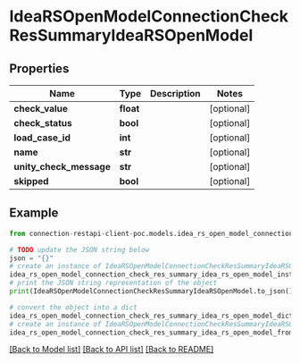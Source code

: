# IdeaRSOpenModelConnectionCheckResSummaryIdeaRSOpenModel


## Properties

Name | Type | Description | Notes
------------ | ------------- | ------------- | -------------
**check_value** | **float** |  | [optional] 
**check_status** | **bool** |  | [optional] 
**load_case_id** | **int** |  | [optional] 
**name** | **str** |  | [optional] 
**unity_check_message** | **str** |  | [optional] 
**skipped** | **bool** |  | [optional] 

## Example

```python
from connection-restapi-client-poc.models.idea_rs_open_model_connection_check_res_summary_idea_rs_open_model import IdeaRSOpenModelConnectionCheckResSummaryIdeaRSOpenModel

# TODO update the JSON string below
json = "{}"
# create an instance of IdeaRSOpenModelConnectionCheckResSummaryIdeaRSOpenModel from a JSON string
idea_rs_open_model_connection_check_res_summary_idea_rs_open_model_instance = IdeaRSOpenModelConnectionCheckResSummaryIdeaRSOpenModel.from_json(json)
# print the JSON string representation of the object
print(IdeaRSOpenModelConnectionCheckResSummaryIdeaRSOpenModel.to_json())

# convert the object into a dict
idea_rs_open_model_connection_check_res_summary_idea_rs_open_model_dict = idea_rs_open_model_connection_check_res_summary_idea_rs_open_model_instance.to_dict()
# create an instance of IdeaRSOpenModelConnectionCheckResSummaryIdeaRSOpenModel from a dict
idea_rs_open_model_connection_check_res_summary_idea_rs_open_model_from_dict = IdeaRSOpenModelConnectionCheckResSummaryIdeaRSOpenModel.from_dict(idea_rs_open_model_connection_check_res_summary_idea_rs_open_model_dict)
```
[[Back to Model list]](../README.md#documentation-for-models) [[Back to API list]](../README.md#documentation-for-api-endpoints) [[Back to README]](../README.md)


